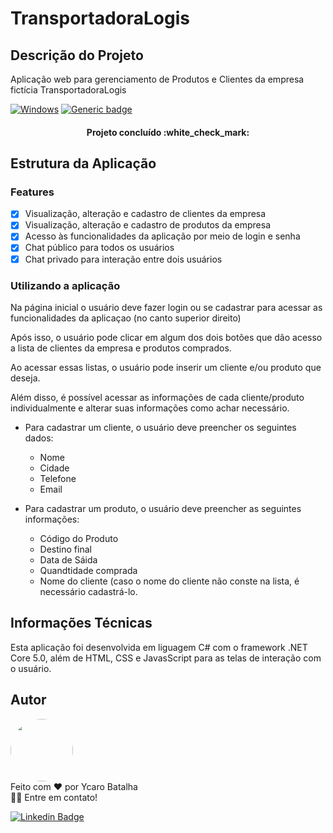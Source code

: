 
# TransportadoraLogis

## Descrição do Projeto

Aplicação web para gerenciamento de Produtos e Clientes da empresa fictícia TransportadoraLogis

[![Windows](https://svgshare.com/i/ZhY.svg)](https://svgshare.com/i/ZhY.svg) [![Generic badge](https://img.shields.io/badge/Version-2.0-<COLOR>.svg)](https://shields.io/)

<h4 align="center"> 
	Projeto concluído  :white_check_mark:
</h4>


## Estrutura da Aplicação

### Features 

- [x] Visualização, alteração e cadastro de clientes da empresa
- [x] Visualização, alteração e cadastro de produtos da empresa
- [x] Acesso às funcionalidades da aplicação por meio de login e senha
- [x] Chat público para todos os usuários
- [x] Chat privado para interação entre dois usuários  

### Utilizando a aplicação

Na página inicial o usuário deve fazer login ou se cadastrar para acessar as funcionalidades da aplicaçao (no canto superior direito) 

Após isso, o usuário pode clicar em algum dos dois botões que dão acesso a lista de clientes da empresa e produtos comprados.

Ao acessar essas listas, o usuário pode inserir um cliente e/ou produto que deseja.

Além disso, é possível acessar as informações de cada cliente/produto individualmente e alterar suas informações como achar necessário.	

* Para cadastrar um cliente, o usuário deve preencher os seguintes dados: 
	* Nome
	* Cidade
	* Telefone
	* Email

* Para cadastrar um produto, o usuário deve preencher as seguintes informações:
	* Código do Produto
	* Destino final
	* Data de Sáida
	* Quandtidade comprada
	* Nome do cliente (caso o nome do cliente não conste na lista, é necessário cadastrá-lo.

## Informações Técnicas

Esta aplicação foi desenvolvida em liguagem C# com o framework .NET Core 5.0, além de HTML, CSS e JavasScript para as telas de interação com o usuário.


## Autor
 <img style="border-radius: 80%;" src="https://i1.sndcdn.com/avatars-001002863491-80v8qp-t500x500.jpg" width="100px;" alt=""/>
<br />
Feito com ❤️ por Ycaro Batalha

<br />
👋🏽 Entre em contato!
<br />

[![Linkedin Badge](https://img.shields.io/badge/-Ycaro-blue?style=flat-square&logo=Linkedin&logoColor=white&link=https://www.linkedin.com/in/ycaro-gabriel-da-costa-batalha-2019/)](https://www.linkedin.com/in/ycaro-gabriel-da-costa-batalha-2019/) 
